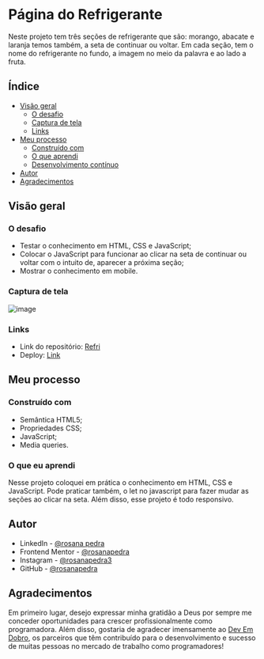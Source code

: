 # Página do Refrigerante

Neste projeto tem três seções de refrigerante que são: morango, abacate e laranja temos também, a seta de continuar ou voltar. Em cada seção, tem o nome do refrigerante no fundo,
a imagem no meio da palavra e ao lado a fruta. 

## Índice

- [Visão geral](#visão-geral)
  - [O desafio](#o-desafio)
  - [Captura de tela](#captura-de-tela)
  - [Links](#links)
- [Meu processo](#meu-processo)
  - [Construído com](#construído-com)
  - [O que aprendi](#o-que-aprendi)
  - [Desenvolvimento contínuo](#desenvolvimento-contínuo)
- [Autor](#autor)
- [Agradecimentos](#agradecimentos)

## Visão geral

### O desafio

- Testar o conhecimento em HTML, CSS e JavaScript;
- Colocar o JavaScript para funcionar ao clicar na seta de continuar ou voltar com o intuito de, aparecer a próxima seção;
- Mostrar o conhecimento em mobile.

### Captura de tela

![image](https://github.com/user-attachments/assets/1d749378-9ea9-4a72-9c72-466c929c2a64)

### Links

- Link do repositório: [Refri](https://github.com/rosanapedra/refri-do-dev.git)
- Deploy: [Link](https://rosanapedra.github.io/refri-do-dev/)

## Meu processo

### Construído com

- Semântica HTML5;
- Propriedades CSS;
- JavaScript;
- Media queries.

### O que eu aprendi

Nesse projeto coloquei em prática o conhecimento em HTML, CSS e JavaScript. Pode praticar também, o let no javascript para fazer mudar as seções ao clicar na seta. Além disso, esse projeto é todo responsivo. 

## Autor

- LinkedIn - [@rosana pedra](https://www.linkedin.com/in/rosana-pedra-a9b87b2b9/)
- Frontend Mentor - [@rosanapedra](https://www.frontendmentor.io/profile/rosanapedra)
- Instagram - [@rosanapedra3](https://www.instagram.com/rosanapedra3/)
- GitHub - [@rosanapedra](https://github.com/rosanapedra)

## Agradecimentos

Em primeiro lugar, desejo expressar minha gratidão a Deus por sempre me conceder oportunidades para crescer profissionalmente como programadora. Além disso, gostaria de agradecer imensamente ao [Dev Em Dobro](https://www.instagram.com/devemdobro/), os parceiros que têm contribuído para o desenvolvimento e sucesso de muitas pessoas no mercado de trabalho como programadores!
